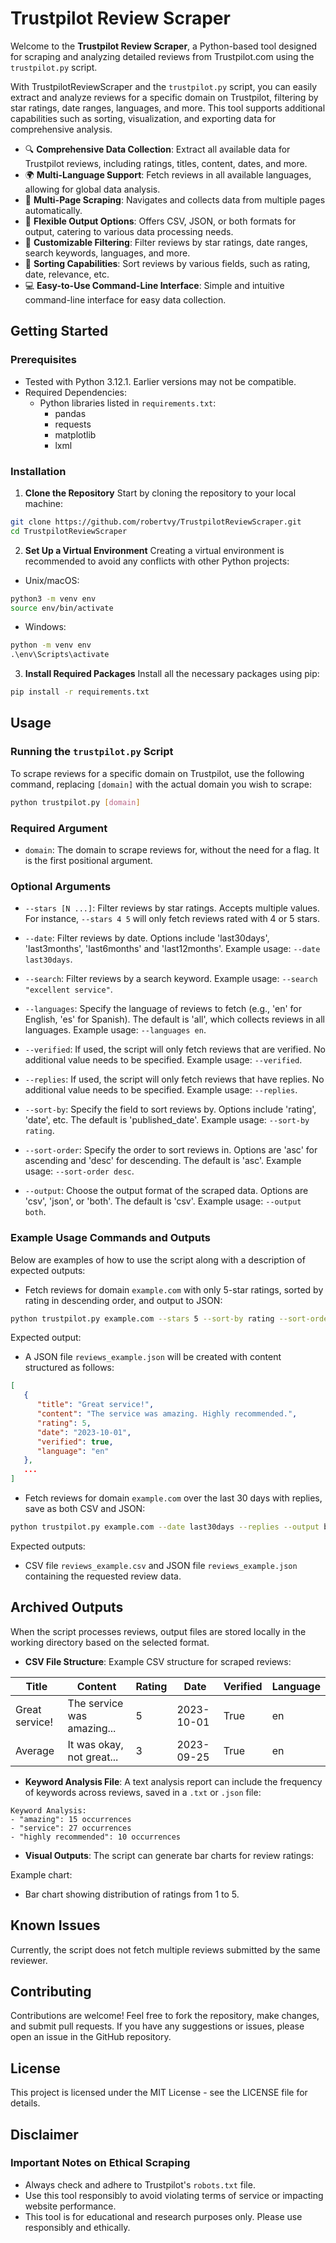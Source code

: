 # Trustpilot Review Scraper

Welcome to the **Trustpilot Review Scraper**, a Python-based tool designed for scraping and analyzing detailed reviews
from Trustpilot.com using the `trustpilot.py` script.

With TrustpilotReviewScraper and the `trustpilot.py` script, you can easily extract and analyze reviews for a specific
domain on Trustpilot, filtering by star ratings, date ranges, languages, and more. This tool supports additional
capabilities such as sorting, visualization, and exporting data for comprehensive analysis.

- 🔍 **Comprehensive Data Collection**: Extract all available data for Trustpilot reviews, including ratings, titles, content, dates, and more.
- 🌍 **Multi-Language Support**: Fetch reviews in all available languages, allowing for global data analysis.
- 📄 **Multi-Page Scraping**: Navigates and collects data from multiple pages automatically.
- 💾 **Flexible Output Options**: Offers CSV, JSON, or both formats for output, catering to various data processing needs.
- 🚿 **Customizable Filtering**: Filter reviews by star ratings, date ranges, search keywords, languages, and more.
- 🔀 **Sorting Capabilities**: Sort reviews by various fields, such as rating, date, relevance, etc.
- 💻 **Easy-to-Use Command-Line Interface**: Simple and intuitive command-line interface for easy data collection.

## Getting Started

### Prerequisites
- Tested with Python 3.12.1. Earlier versions may not be compatible.
- Required Dependencies:
    - Python libraries listed in `requirements.txt`:
        - pandas
        - requests
        - matplotlib
        - lxml
### Installation
1. **Clone the Repository**
Start by cloning the repository to your local machine:
```sh
git clone https://github.com/robertvy/TrustpilotReviewScraper.git
cd TrustpilotReviewScraper
```
2. **Set Up a Virtual Environment**
Creating a virtual environment is recommended to avoid any conflicts with other Python projects:
- Unix/macOS:
```sh
python3 -m venv env
source env/bin/activate
```
- Windows:
```cmd
python -m venv env
.\env\Scripts\activate
```
3. **Install Required Packages**
Install all the necessary packages using pip:
```sh
pip install -r requirements.txt
```
## Usage

### Running the `trustpilot.py` Script
To scrape reviews for a specific domain on Trustpilot, use the following command, replacing `[domain]` with the actual domain you wish to scrape:
```sh
python trustpilot.py [domain]
```
### Required Argument
- `domain`: The domain to scrape reviews for, without the need for a flag. It is the first positional argument.

### Optional Arguments
- `--stars [N ...]`: Filter reviews by star ratings. Accepts multiple values. For instance, `--stars 4 5` will only fetch reviews rated with 4 or 5 stars.

- `--date`: Filter reviews by date. Options include 'last30days', 'last3months', 'last6months' and 'last12months'. Example usage: `--date last30days`.

- `--search`: Filter reviews by a search keyword. Example usage: `--search "excellent service"`.

- `--languages`: Specify the language of reviews to fetch (e.g., 'en' for English, 'es' for Spanish). The default is 'all', which collects reviews in all languages. Example usage: `--languages en`.

- `--verified`: If used, the script will only fetch reviews that are verified. No additional value needs to be specified. Example usage: `--verified`.

- `--replies`: If used, the script will only fetch reviews that have replies. No additional value needs to be specified. Example usage: `--replies`.

- `--sort-by`: Specify the field to sort reviews by. Options include 'rating', 'date', etc. The default is 'published_date'. Example usage: `--sort-by rating`.

- `--sort-order`: Specify the order to sort reviews in. Options are 'asc' for ascending and 'desc' for descending. The default is 'asc'. Example usage: `--sort-order desc`.

- `--output`: Choose the output format of the scraped data. Options are 'csv', 'json', or 'both'. The default is 'csv'. Example usage: `--output both`.

### Example Usage Commands and Outputs

Below are examples of how to use the script along with a description of expected outputs:

- Fetch reviews for domain `example.com` with only 5-star ratings, sorted by rating in descending order, and output to
  JSON:

```sh
python trustpilot.py example.com --stars 5 --sort-by rating --sort-order desc --output json
```

Expected output:

- A JSON file `reviews_example.json` will be created with content structured as follows:

```json
[
   {
      "title": "Great service!",
      "content": "The service was amazing. Highly recommended.",
      "rating": 5,
      "date": "2023-10-01",
      "verified": true,
      "language": "en"
   },
   ...
]
```

- Fetch reviews for domain `example.com` over the last 30 days with replies, save as both CSV and JSON:

```sh
python trustpilot.py example.com --date last30days --replies --output both
```

Expected outputs:

- CSV file `reviews_example.csv` and JSON file `reviews_example.json` containing the requested review data.

## Archived Outputs

When the script processes reviews, output files are stored locally in the working directory based on the selected
format.

- **CSV File Structure**:
  Example CSV structure for scraped reviews:

| Title          | Content                    | Rating | Date       | Verified | Language |
|----------------|----------------------------|--------|------------|----------|----------|
| Great service! | The service was amazing... | 5      | 2023-10-01 | True     | en       |
| Average        | It was okay, not great...  | 3      | 2023-09-25 | True     | en       |

- **Keyword Analysis File**:
  A text analysis report can include the frequency of keywords across reviews, saved in a `.txt` or `.json` file:

```
Keyword Analysis:
- "amazing": 15 occurrences
- "service": 27 occurrences
- "highly recommended": 10 occurrences
```

- **Visual Outputs**:
  The script can generate bar charts for review ratings:

Example chart:

- Bar chart showing distribution of ratings from 1 to 5.

## Known Issues
Currently, the script does not fetch multiple reviews submitted by the same reviewer.

## Contributing
Contributions are welcome! Feel free to fork the repository, make changes, and submit pull requests. If you have any suggestions or issues, please open an issue in the GitHub repository.

## License
This project is licensed under the MIT License - see the LICENSE file for details.

## Disclaimer

### Important Notes on Ethical Scraping

- Always check and adhere to Trustpilot's `robots.txt` file.
- Use this tool responsibly to avoid violating terms of service or impacting website performance.
- This tool is for educational and research purposes only. Please use responsibly and ethically.
